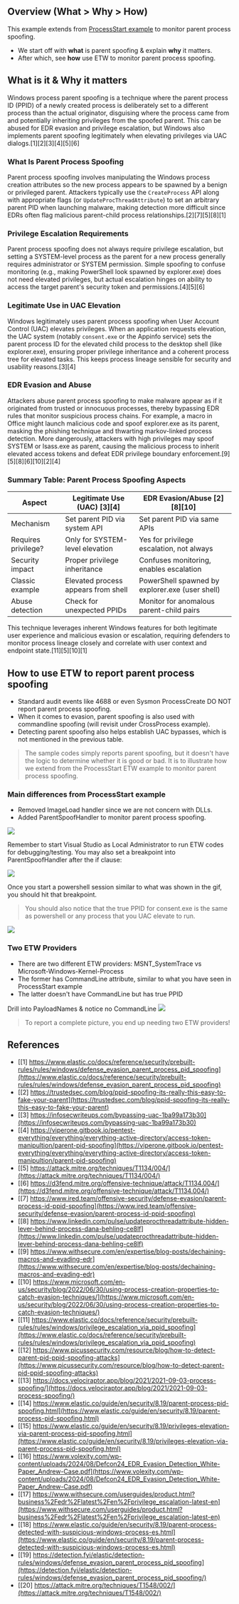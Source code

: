 ## Overview (What > Why > How)
This example extends from [ProcessStart example](../ProcessStart/README.md) to monitor parent process spoofing.
- We start off with **what** is parent spoofing & explain **why** it matters.
- After which, see **how** use ETW to monitor parent process spoofing.

## What is it & Why it matters
Windows process parent spoofing is a technique where the parent process ID (PPID) of a newly created process is deliberately set to a different process than the actual originator, disguising where the process came from and potentially inheriting privileges from the spoofed parent. This can be abused for EDR evasion and privilege escalation, but Windows also implements parent spoofing legitimately when elevating privileges via UAC dialogs.[1][2][3][4][5][6]

### What Is Parent Process Spoofing
Parent process spoofing involves manipulating the Windows process creation attributes so the new process appears to be spawned by a benign or privileged parent. Attackers typically use the `CreateProcess` API along with appropriate flags (or `UpdateProcThreadAttribute`) to set an arbitrary parent PID when launching malware, making detection more difficult since EDRs often flag malicious parent-child process relationships.[2][7][5][8][1]

### Privilege Escalation Requirements
Parent process spoofing does not always require privilege escalation, but setting a SYSTEM-level process as the parent for a new process generally requires administrator or SYSTEM permission. Simple spoofing to confuse monitoring (e.g., making PowerShell look spawned by explorer.exe) does not need elevated privileges, but actual escalation hinges on ability to access the target parent's security token and permissions.[4][5][6]

### Legitimate Use in UAC Elevation
Windows legitimately uses parent process spoofing when User Account Control (UAC) elevates privileges. When an application requests elevation, the UAC system (notably `consent.exe` or the Appinfo service) sets the parent process ID for the elevated child process to the desktop shell (like explorer.exe), ensuring proper privilege inheritance and a coherent process tree for elevated tasks. This keeps process lineage sensible for security and usability reasons.[3][4]

### EDR Evasion and Abuse
Attackers abuse parent process spoofing to make malware appear as if it originated from trusted or innocuous processes, thereby bypassing EDR rules that monitor suspicious process chains. For example, a macro in Office might launch malicious code and spoof explorer.exe as its parent, masking the phishing technique and thwarting markov-linked process detection. More dangerously, attackers with high privileges may spoof SYSTEM or lsass.exe as parent, causing the malicious process to inherit elevated access tokens and defeat EDR privilege boundary enforcement.[9][5][8][6][10][2][4]

### Summary Table: Parent Process Spoofing Aspects

| Aspect                  | Legitimate Use (UAC) [3][4] | EDR Evasion/Abuse [2][8][10] |
|-------------------------|--------------------------------------|--------------------------------------------|
| Mechanism               | Set parent PID via system API        | Set parent PID via same APIs               |
| Requires privilege?     | Only for SYSTEM-level elevation      | Yes for privilege escalation, not always   |
| Security impact         | Proper privilege inheritance         | Confuses monitoring, enables escalation    |
| Classic example         | Elevated process appears from shell  | PowerShell spawned by explorer.exe (user shell)        |
| Abuse detection         | Check for unexpected PPIDs           | Monitor for anomalous parent-child pairs   |

This technique leverages inherent Windows features for both legitimate user experience and malicious evasion or escalation, requiring defenders to monitor process lineage closely and correlate with user context and endpoint state.[11][5][10][1]

## How to use ETW to report parent process spoofing
- Standard audit events like 4688 or even Sysmon ProcessCreate DO NOT report parent process spoofing.
- When it comes to evasion, parent spoofing is also used with commandline spoofing (will revisit under CrossProcess example).
- Detecting parent spoofing also helps establish UAC bypasses, which is not mentioned in the previous table.

> The sample codes simply reports parent spoofing, but it doesn't have the logic to determine whether it is good or bad. It is to illustrate how we extend from the ProcessStart ETW example to monitor parent process spoofing. 

### Main differences from ProcessStart example
- Removed ImageLoad handler since we are not concern with DLLs.
- Added ParentSpoofHandler to monitor parent process spoofing.

![](powershellUAC.gif)

Remember to start Visual Studio as Local Administrator to run ETW codes for debugging/testing. You may also set a breakpoint into ParentSpoofHandler after the if clause:

![](breakPoint.png)

Once you start a powershell session similar to what was shown in the gif, you should hit that breakpoint.

>You should also notice that the true PPID for consent.exe is the same as powershell or any process that you UAC elevate to run.

![](etwWatcherClass.png)

### Two ETW Providers
- There are two different ETW providers: MSNT_SystemTrace vs Microsoft-Windows-Kernel-Process
- The former has CommandLine attribute, similar to what you have seen in ProcessStart example
- The latter doesn't have CommandLine but has true PPID

Drill into PayloadNames & notice no CommandLine
![](noCommandLine.png)

>To report a complete picture, you end up needing two ETW providers!

## References

- [[1] https://www.elastic.co/docs/reference/security/prebuilt-rules/rules/windows/defense_evasion_parent_process_pid_spoofing](https://www.elastic.co/docs/reference/security/prebuilt-rules/rules/windows/defense_evasion_parent_process_pid_spoofing)
- [[2] https://trustedsec.com/blog/ppid-spoofing-its-really-this-easy-to-fake-your-parent](https://trustedsec.com/blog/ppid-spoofing-its-really-this-easy-to-fake-your-parent)
- [[3] https://infosecwriteups.com/bypassing-uac-1ba99a173b30](https://infosecwriteups.com/bypassing-uac-1ba99a173b30)
- [[4] https://viperone.gitbook.io/pentest-everything/everything/everything-active-directory/access-token-manipultion/parent-pid-spoofing](https://viperone.gitbook.io/pentest-everything/everything/everything-active-directory/access-token-manipultion/parent-pid-spoofing)
- [[5] https://attack.mitre.org/techniques/T1134/004/](https://attack.mitre.org/techniques/T1134/004/)
- [[6] https://d3fend.mitre.org/offensive-technique/attack/T1134.004/](https://d3fend.mitre.org/offensive-technique/attack/T1134.004/)
- [[7] https://www.ired.team/offensive-security/defense-evasion/parent-process-id-ppid-spoofing](https://www.ired.team/offensive-security/defense-evasion/parent-process-id-ppid-spoofing)
- [[8] https://www.linkedin.com/pulse/updateprocthreadattribute-hidden-lever-behind-process-dana-behling-ce8lf](https://www.linkedin.com/pulse/updateprocthreadattribute-hidden-lever-behind-process-dana-behling-ce8lf)
- [[9] https://www.withsecure.com/en/expertise/blog-posts/dechaining-macros-and-evading-edr](https://www.withsecure.com/en/expertise/blog-posts/dechaining-macros-and-evading-edr)
- [[10] https://www.microsoft.com/en-us/security/blog/2022/06/30/using-process-creation-properties-to-catch-evasion-techniques/](https://www.microsoft.com/en-us/security/blog/2022/06/30/using-process-creation-properties-to-catch-evasion-techniques/)
- [[11] https://www.elastic.co/docs/reference/security/prebuilt-rules/rules/windows/privilege_escalation_via_ppid_spoofing](https://www.elastic.co/docs/reference/security/prebuilt-rules/rules/windows/privilege_escalation_via_ppid_spoofing)
- [[12] https://www.picussecurity.com/resource/blog/how-to-detect-parent-pid-ppid-spoofing-attacks](https://www.picussecurity.com/resource/blog/how-to-detect-parent-pid-ppid-spoofing-attacks)
- [[13] https://docs.velociraptor.app/blog/2021/2021-09-03-process-spoofing/](https://docs.velociraptor.app/blog/2021/2021-09-03-process-spoofing/)
- [[14] https://www.elastic.co/guide/en/security/8.19/parent-process-pid-spoofing.html](https://www.elastic.co/guide/en/security/8.19/parent-process-pid-spoofing.html)
- [[15] https://www.elastic.co/guide/en/security/8.19/privileges-elevation-via-parent-process-pid-spoofing.html](https://www.elastic.co/guide/en/security/8.19/privileges-elevation-via-parent-process-pid-spoofing.html)
- [[16] https://www.volexity.com/wp-content/uploads/2024/08/Defcon24_EDR_Evasion_Detection_White-Paper_Andrew-Case.pdf](https://www.volexity.com/wp-content/uploads/2024/08/Defcon24_EDR_Evasion_Detection_White-Paper_Andrew-Case.pdf)
- [[17] https://www.withsecure.com/userguides/product.html?business%2Fedr%2Flatest%2Fen%2Fprivilege_escalation-latest-en](https://www.withsecure.com/userguides/product.html?business%2Fedr%2Flatest%2Fen%2Fprivilege_escalation-latest-en)
- [[18] https://www.elastic.co/guide/en/security/8.19/parent-process-detected-with-suspicious-windows-process-es.html](https://www.elastic.co/guide/en/security/8.19/parent-process-detected-with-suspicious-windows-process-es.html)
- [[19] https://detection.fyi/elastic/detection-rules/windows/defense_evasion_parent_process_pid_spoofing](https://detection.fyi/elastic/detection-rules/windows/defense_evasion_parent_process_pid_spoofing/)
- [[20] https://attack.mitre.org/techniques/T1548/002/](https://attack.mitre.org/techniques/T1548/002/)


